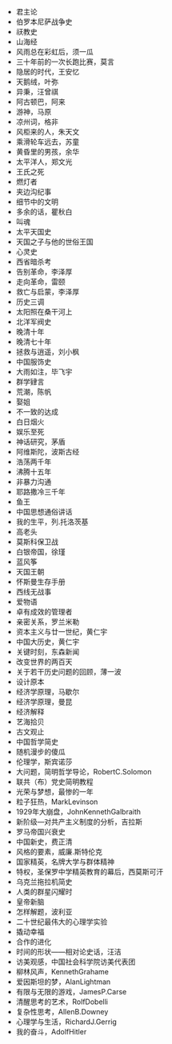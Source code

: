 - 君主论
- 伯罗本尼萨战争史
- 祆教史
- 山海经
- 风雨总在彩虹后，须一瓜
- 三十年前的一次长跑比赛，莫言
- 隐居的时代，王安忆
- 天鹅绒，叶弥
- 异秉，汪曾祺
- 阿古顿巴，阿来
- 游神，马原 
- 凉州词，格非 
- 风柜来的人，朱天文
- 乘滑轮车远去，苏童
- 黄昏里的男孩，余华
- 太平洋人，郑文光
- 王氏之死
- 燃灯者
- 夹边沟纪事
- 细节中的文明
- 多余的话，瞿秋白
- 叫魂
- 太平天国史
- 天国之子与他的世俗王国
- 心灵史
- 西省暗杀考
- 告别革命，李泽厚
- 走向革命，雷颐
- 救亡与启蒙，李泽厚
- 历史三调
- 太阳照在桑干河上
- 北洋军阀史
- 晚清十年
- 晚清七十年
- 拯救与逍遥，刘小枫
- 中国服饰史
- 大雨如注，毕飞宇
- 群学肄言
- 荒潮，陈帆
- 娶姐
- 不一致的达成
- 白日烟火
- 娱乐至死
- 神话研究，茅盾
- 阿维斯陀，波斯古经
- 浩荡两千年
- 沸腾十五年
- 非暴力沟通 
- 耶路撒冷三千年
- 鱼王
- 中国思想通俗讲话
- 我的生平，列.托洛茨基
- 高老头
- 莫斯科保卫战
- 白银帝国，徐瑾
- 蓝风筝
- 天国王朝
- 怀斯曼生存手册
- 西线无战事
- 爱物语
- 卓有成效的管理者
- 亲密关系，罗兰米勒
- 资本主义与廿一世纪，黄仁宇
- 中国大历史，黄仁宇
- 关键时刻，东森新闻
- 改变世界的两百天
- 关于若干历史问题的回顾，薄一波
- 设计原本
- 经济学原理，马歇尔
- 经济学原理，曼昆
- 经济解释
- 艺海拾贝
- 古文观止
- 中国哲学简史
- 随机漫步的傻瓜
- 伦理学，斯宾诺莎
- 大问题，简明哲学导论，RobertC.Solomon
- 联共（布）党史简明教程
- 光荣与梦想，最惨的一年
- 粒子狂热，MarkLevinson
- 1929年大崩盘，JohnKennethGalbraith
- 新阶级—对共产主义制度的分析，吉拉斯
- 罗马帝国兴衰史
- 中国新史，费正清
- 风格的要素，威廉.斯特伦克
- 国家精英，名牌大学与群体精神
- 特权，圣保罗中学精英教育的幕后，西莫斯可汗
- 乌克兰拖拉机简史
- 人类的群星闪耀时
- 皇帝新脑
- 怎样解题，波利亚
- 二十世纪最伟大的心理学实验
- 撬动幸福
- 合作的进化
- 时间的形状——相对论史话，汪洁
- 访美观感，中国社会科学院访美代表团
- 柳林风声，KennethGrahame
- 爱因斯坦的梦，AlanLightman
- 有限与无限的游戏，JamesP.Carse
- 清醒思考的艺术，RolfDobelli
- 复杂性思考，AllenB.Downey
- 心理学与生活，RichardJ.Gerrig
- 我的奋斗，AdolfHitler
